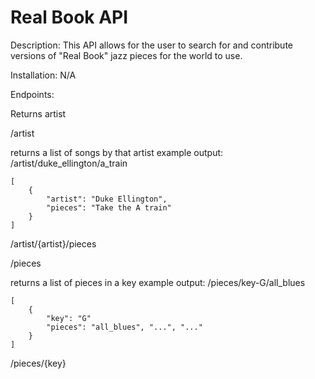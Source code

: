 # Real Book API

Description:
This API allows for the user to search for and contribute versions of "Real Book" jazz pieces for the world to use.

Installation:
N/A


Endpoints:

Returns artist

/artist

returns a list of songs by that artist
example output: /artist/duke_ellington/a_train
```
[
    {
        "artist": "Duke Ellington",
        "pieces": "Take the A train"
    }
]
```
/artist/{artist}/pieces

/pieces

returns a list of pieces in a key
example output: /pieces/key-G/all_blues
```
[
    {
        "key": "G"
        "pieces": "all_blues", "...", "..."
    }
]
```
/pieces/{key}
